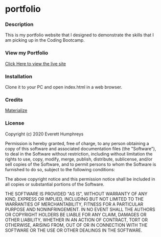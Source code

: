 # portfolio
### Description
This is my portfolio website that I designed to demonstrate the skills that I am picking up in the Coding Bootcamp.

### View my Portfolio
[Click Here to view the live site](https://everetthumphreys.github.io/portfolio-responsive/)

### Installation
Clone it to your PC and open index.html in a web browser.

### Credits
[Materialize](https://materializecss.com/)

### License
Copyright (c) 2020 Everett Humphreys

Permission is hereby granted, free of charge, to any person obtaining a copy
of this software and associated documentation files (the "Software"), to deal
in the Software without restriction, including without limitation the rights
to use, copy, modify, merge, publish, distribute, sublicense, and/or sell
copies of the Software, and to permit persons to whom the Software is
furnished to do so, subject to the following conditions:

The above copyright notice and this permission notice shall be included in all
copies or substantial portions of the Software.

THE SOFTWARE IS PROVIDED "AS IS", WITHOUT WARRANTY OF ANY KIND, EXPRESS OR
IMPLIED, INCLUDING BUT NOT LIMITED TO THE WARRANTIES OF MERCHANTABILITY,
FITNESS FOR A PARTICULAR PURPOSE AND NONINFRINGEMENT. IN NO EVENT SHALL THE
AUTHORS OR COPYRIGHT HOLDERS BE LIABLE FOR ANY CLAIM, DAMAGES OR OTHER
LIABILITY, WHETHER IN AN ACTION OF CONTRACT, TORT OR OTHERWISE, ARISING FROM,
OUT OF OR IN CONNECTION WITH THE SOFTWARE OR THE USE OR OTHER DEALINGS IN THE
SOFTWARE.
